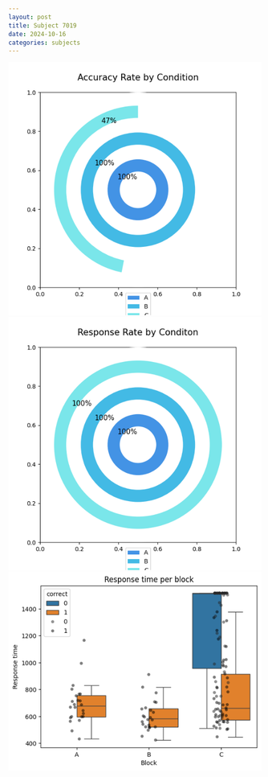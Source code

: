 ```yaml
---
layout: post
title: Subject 7019
date: 2024-10-16
categories: subjects
---
```


![](data/7019/run-13/7019_accuracy_rate.png)
![](data/7019/run-13/7019_response_rate.png)
![](data/7019/run-13/7019_rt.png)
